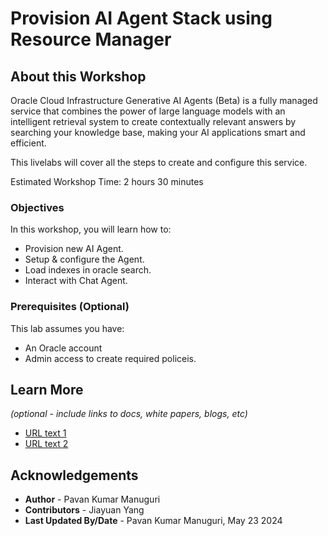 # Provision AI Agent Stack using Resource Manager

## About this Workshop

Oracle Cloud Infrastructure Generative AI Agents (Beta) is a fully managed service that combines the power of large language models with an intelligent retrieval system to create contextually relevant answers by searching your knowledge base, making your AI applications smart and efficient.

This livelabs will cover all the steps to create and configure this service.  

Estimated Workshop Time: 2 hours 30 minutes 

### Objectives

In this workshop, you will learn how to:
* Provision new AI Agent.
* Setup & configure the Agent.
* Load indexes in oracle search.
* Interact with Chat Agent. 

### Prerequisites (Optional)

This lab assumes you have:
* An Oracle account
* Admin access to create required policeis.

## Learn More

*(optional - include links to docs, white papers, blogs, etc)*

* [URL text 1](http://docs.oracle.com)
* [URL text 2](http://docs.oracle.com)

## Acknowledgements
* **Author** - Pavan Kumar Manuguri
* **Contributors** -  Jiayuan Yang
* **Last Updated By/Date** - Pavan Kumar Manuguri, May 23 2024
